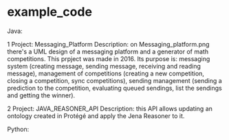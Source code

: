# example_code

Java:

1
Project: Messaging_Platform Description: on Messaging_platform.png there's a UML design of a messaging platform and a generator of math competitions. This prpject was made in 2016. Its purpose is: messaging system (creating message, sending message, receiving and reading message), management of competitions (creating a new competition, closing a competition, sync competitions), sending management (sending a prediction to the competition, evaluating queued sendings, list the sendings and getting the winner).

2
Project: JAVA_REASONER_API Description: this API allows updating an ontology created in Protégé and apply the Jena Reasoner to it.


Python:
